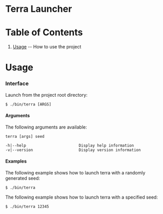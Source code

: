 Terra Launcher
=

Table of Contents
=

1. [Usage](https://github.com/majestic53/terra/tree/master/tool#usage) -- How to use the project

Usage
=

### Interface

Launch from the project root directory:

```
$ ./bin/terra [ARGS]
```

#### Arguments

The following arguments are available:

```
terra [args] seed

-h|--help                       Display help information
-v|--version                    Display version information
```

#### Examples

The following example shows how to launch terra with a randomly generated seed:

```
$ ./bin/terra
```

The following example shows how to launch terra with a specified seed:

```
$ ./bin/terra 12345
```
